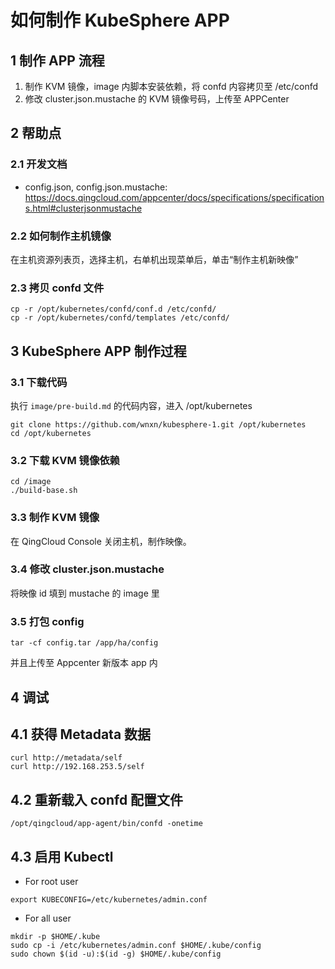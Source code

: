 # 如何制作 KubeSphere APP

## 1 制作 APP 流程

1. 制作 KVM 镜像，image 内脚本安装依赖，将 confd 内容拷贝至 /etc/confd
2. 修改 cluster.json.mustache 的 KVM 镜像号码，上传至 APPCenter

## 2 帮助点

### 2.1 开发文档

- config.json, config.json.mustache: https://docs.qingcloud.com/appcenter/docs/specifications/specifications.html#clusterjsonmustache

### 2.2 如何制作主机镜像

在主机资源列表页，选择主机，右单机出现菜单后，单击“制作主机新映像”

### 2.3 拷贝 confd 文件
```
cp -r /opt/kubernetes/confd/conf.d /etc/confd/
cp -r /opt/kubernetes/confd/templates /etc/confd/
```

## 3 KubeSphere APP 制作过程

### 3.1 下载代码

执行 `image/pre-build.md` 的代码内容，进入 /opt/kubernetes
```
git clone https://github.com/wnxn/kubesphere-1.git /opt/kubernetes
cd /opt/kubernetes
```

### 3.2 下载 KVM 镜像依赖

```
cd /image
./build-base.sh
```

### 3.3 制作 KVM 镜像

在 QingCloud Console 关闭主机，制作映像。

### 3.4 修改 cluster.json.mustache

将映像 id 填到 mustache 的 image 里

### 3.5 打包 config 

```
tar -cf config.tar /app/ha/config
```

并且上传至 Appcenter 新版本 app 内

## 4 调试
## 4.1 获得 Metadata 数据

```
curl http://metadata/self
curl http://192.168.253.5/self
```

## 4.2 重新载入 confd 配置文件

```
/opt/qingcloud/app-agent/bin/confd -onetime
```

## 4.3 启用 Kubectl

- For root user

```
export KUBECONFIG=/etc/kubernetes/admin.conf
```

- For all user

```
mkdir -p $HOME/.kube
sudo cp -i /etc/kubernetes/admin.conf $HOME/.kube/config
sudo chown $(id -u):$(id -g) $HOME/.kube/config
```